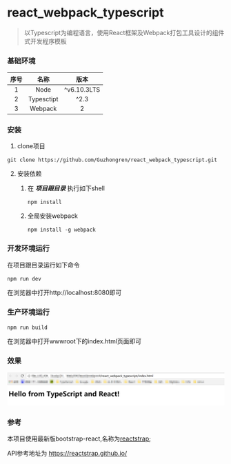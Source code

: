 # react_webpack_typescript
> 以Typescript为编程语言，使用React框架及Webpack打包工具设计的组件式开发程序模板

### 基础环境
| 序号     | 名称     | 版本        |
| :------:  |:------: | :---------:|
|1          |Node      | ^v6.10.3LTS|
|2          |Typesctipt| ^2.3       |           
|3          |Webpack   | 2          |

### 安装

1. clone项目
```shell
git clone https://github.com/Guzhongren/react_webpack_typescript.git
```
2. 安装依赖

    1. 在 ***项目跟目录*** 执行如下shell
        ``` shell
        npm install
        ```
    2. 全局安装webpack
        ```shell
        npm install -g webpack
        ```        
### 开发环境运行
在项目跟目录运行如下命令
```shell
npm run dev
```
在浏览器中打开http://localhost:8080即可
### 生产环境运行
```shell
npm run build
```
在浏览器中打开wwwroot下的index.html页面即可
### 效果
![React+ Webpack+ Typescript](./wwwroot/imgs/react_webpack_typescript.png)

### 参考
本项目使用最新版bootstrap-react,名称为[reactstrap](https://reactstrap.github.io/);

API参考地址为 <https://reactstrap.github.io/>